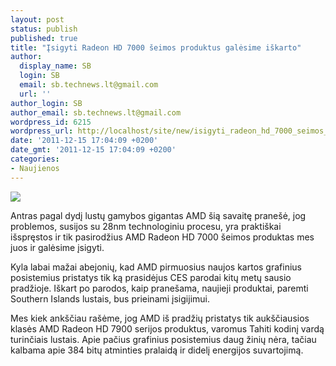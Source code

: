 ```yaml
---
layout: post
status: publish
published: true
title: "Įsigyti Radeon HD 7000 šeimos produktus galėsime iškarto"
author:
  display_name: SB
  login: SB
  email: sb.technews.lt@gmail.com
  url: ''
author_login: SB
author_email: sb.technews.lt@gmail.com
wordpress_id: 6215
wordpress_url: http://localhost/site/new/isigyti_radeon_hd_7000_seimos_produktus_galesime_iskarto/
date: '2011-12-15 17:04:09 +0200'
date_gmt: '2011-12-15 17:04:09 +0200'
categories:
- Naujienos
---
```

<div class="imgright"><img src="http://technews.lt/upload/11aa.jpg"  /></div>
<p>Antras pagal dydį lustų gamybos gigantas AMD šią savaitę pranešė, jog problemos, susijos su 28nm technologiniu procesu, yra praktiškai išspręstos ir tik pasirodžius AMD Radeon HD 7000 šeimos produktas mes juos ir galėsime įsigyti.</p>
<p>Kyla labai mažai abejonių, kad AMD pirmuosius naujos kartos grafinius posistemius pristatys tik ką prasidėjus CES parodai kitų metų sausio pradžioje. Iškart po parodos, kaip pranešama, naujieji produktai, paremti Southern Islands lustais, bus prieinami įsigijimui.</p>
<p>Mes kiek ankščiau rašėme, jog AMD iš pradžių pristatys tik aukščiausios klasės AMD Radeon HD 7900 serijos produktus, varomus Tahiti kodinį vardą turinčiais lustais. Apie pačius grafinius posistemius daug žinių nėra, tačiau kalbama apie 384 bitų atminties pralaidą ir didelį energijos suvartojimą.</p>
